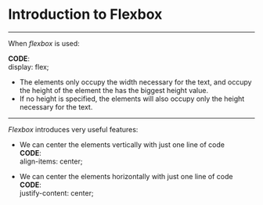 # Introduction to Flexbox

---

When _flexbox_ is used:

**CODE**:  
 display: flex;

- The elements only occupy the width necessary for the text, and occupy the height of the element the has the biggest height value.
- If no height is specified, the elements will also occupy only the height necessary for the text.

---

_Flexbox_ introduces very useful features:

- We can center the elements vertically with just one line of code  
  **CODE**:  
  align-items: center;

- We can center the elements horizontally with just one line of code  
  **CODE**:  
  justify-content: center;
